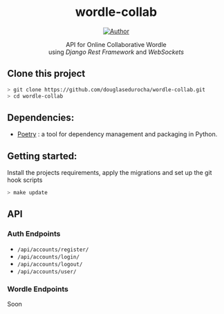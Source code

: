 <h1 align="center">wordle-collab</h1>
</p>
<p align="center">
<a href="https://github.com/douglasedurocha"><img title="Author" src="https://img.shields.io/badge/Author-douglasedurocha-blue.svg?style=for-the-badge&logo=github"></a>
</p>

<div align="center">API for Online Collaborative Wordle<br>using <em>Django Rest Framework</em> and <em>WebSockets</em></div>

## Clone this project

```bash
> git clone https://github.com/douglasedurocha/wordle-collab.git
> cd wordle-collab
```

## Dependencies:

+ [Poetry](https://python-poetry.org) : a tool for dependency management and packaging in Python.

## Getting started:

Install the projects requirements, apply the migrations and set up the git hook scripts
```bash
> make update
```

## API

### Auth Endpoints

* ``/api/accounts/register/``
* `/api/accounts/login/`
* `/api/accounts/logout/`
* `/api/accounts/user/`

### Wordle Endpoints

Soon


<!-- ### Usage -->

<!-- ## Features

|| Features |
| :-: | - | -->
